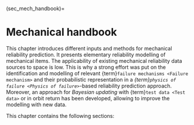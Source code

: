 (sec_mech_handbook)=
# Mechanical handbook

This chapter introduces different inputs and methods for mechanical reliability prediction. It presents elementary reliability modelling of mechanical items. The applicability of existing mechanical reliability data sources to space is low. This is why a strong effort was put on the identification and modelling of relevant {term}`failure mechanisms <Failure mechanism>` and their probabilistic representation in a *{term}`physics of failure <Physics of failure>`*-based reliability prediction approach. Moreover, an approach for *Bayesian updating* with {term}`test data <Test data>` or in orbit return has been developed, allowing to improve the modelling with new data.


This chapter contains the following sections:
```{tableofcontents}
```